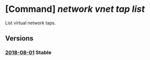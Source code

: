 # [Command] _network vnet tap list_

List virtual network taps.

## Versions

### [2018-08-01](/Resources/mgmt-plane/L3N1YnNjcmlwdGlvbnMve30vcHJvdmlkZXJzL21pY3Jvc29mdC5uZXR3b3JrL3ZpcnR1YWxuZXR3b3JrdGFwcw==/2018-08-01.xml) **Stable**

<!-- mgmt-plane /subscriptions/{}/providers/microsoft.network/virtualnetworktaps 2018-08-01 -->
<!-- mgmt-plane /subscriptions/{}/resourcegroups/{}/providers/microsoft.network/virtualnetworktaps 2018-08-01 -->
